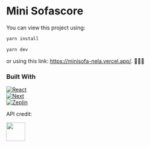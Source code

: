 # Mini Sofascore

You can view this project using:

```bash
yarn install
```

```bash
yarn dev
```

or using this link: https://minisofa-nela.vercel.app/. 👩‍💻🌐

### Built With

[![React][React.js]][React-url] \
[![Next][Next.js]][Next-url] \
[![Zeplin][Zeplin]][Zeplin-url]

[React.js]: https://img.shields.io/badge/React.js-000000?style=for-the-badge&logo=react&logoColor=61DAFB
[React-url]: https://reactjs.org/
[Next.js]: https://img.shields.io/badge/next.js-000000?style=for-the-badge&logo=nextdotjs&logoColor=white
[Next-url]: https://nextjs.org/
[Zeplin]: https://img.shields.io/badge/Zeplin-000000?style=for-the-badge&logo
[Zeplin-url]: https://www.figma.com/
[Sofa]: https://play-lh.googleusercontent.com/EjND5djdqQDTmX6ERDZYLfiOCIqD3xZXHryNABP7a7mZhHhnFa5K-p0Rt4pYlY3PGWT6=s256-rw
[Sofa-url]: https://corporate.sofascore.com

API credit:

<a href="https://corporate.sofascore.com"><img src="https://play-lh.googleusercontent.com/EjND5djdqQDTmX6ERDZYLfiOCIqD3xZXHryNABP7a7mZhHhnFa5K-p0Rt4pYlY3PGWT6=s256-rw" width="50"/></a>
